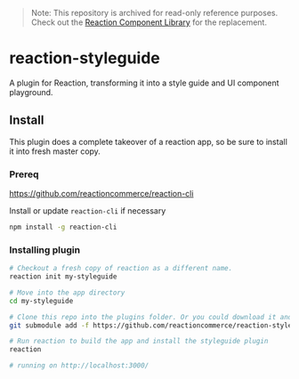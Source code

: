 > Note: This repository is archived for read-only reference purposes. Check out the [Reaction Component Library](https://github.com/reactioncommerce/reaction-component-library) for the replacement.

# reaction-styleguide
A plugin for Reaction, transforming it into a style guide and UI component playground.

## Install

This plugin does a complete takeover of a reaction app, so be sure to install it into fresh master copy.

### Prereq

https://github.com/reactioncommerce/reaction-cli

Install or update `reaction-cli` if necessary

```sh
npm install -g reaction-cli
```

### Installing plugin

```sh
# Checkout a fresh copy of reaction as a different name.
reaction init my-styleguide

# Move into the app directory
cd my-styleguide

# Clone this repo into the plugins folder. Or you could download it and unzip there if you prefer
git submodule add -f https://github.com/reactioncommerce/reaction-styleguide.git imports/plugins/custom/styleguide

# Run reaction to build the app and install the styleguide plugin
reaction

# running on http://localhost:3000/
```
